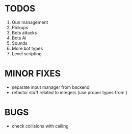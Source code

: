 # TODOS
1. Gun management
2. Pickups
3. Bots attacks
4. Bots AI
5. Sounds
6. More bot types
7. Level scripting

# MINOR FIXES
- separate input manager from backend
- refactor stuff related to integers (use proper types from <cstdint>) 

# BUGS
- check collisions with ceiling
